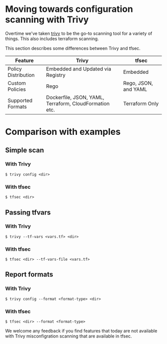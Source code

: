 # Moving towards configuration scanning with Trivy
Overtime we've taken [trivy][trivy] to be the go-to scanning tool for a variety of things. This also includes terraform scanning.

This section describes some differences between Trivy and tfsec.

| Feature              | Trivy                                                  | tfsec                |
|----------------------|--------------------------------------------------------|----------------------|
| Policy Distribution | Embedded and Updated via Registry                      | Embedded             |
| Custom Policies      | Rego                                                   | Rego, JSON, and YAML |
| Supported Formats    | Dockerfile, JSON, YAML, Terraform, CloudFormation etc. | Terraform  Only      |


# Comparison with examples
## Simple scan
### With Trivy
```shell
$ trivy config <dir>
```
### With tfsec
```shell
$ tfsec <dir>
```

## Passing tfvars
### With Trivy
```shell
$ trivy --tf-vars <vars.tf> <dir>
```
### With tfsec
```shell
$ tfsec <dir> --tf-vars-file <vars.tf>
```

## Report formats
### With Trivy
```shell
$ trivy config --format <format-type> <dir>
```

### With tfsec
```shell
$ tfsec <dir> --format <format-type>
```

We welcome any feedback if you find features that today are not available with Trivy misconfigration scanning that are available in tfsec. 

[trivy]: https://github.com/aquasecurity/trivy

